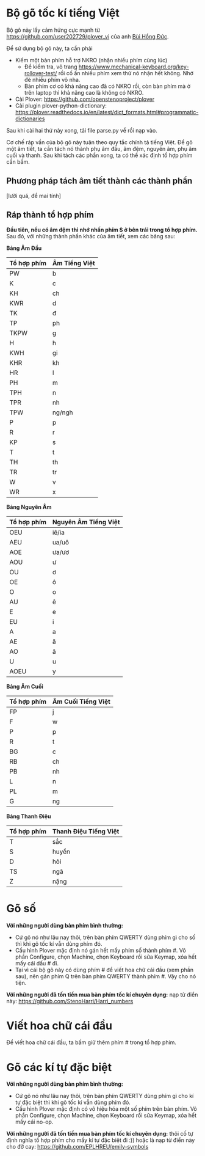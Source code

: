 # Bộ gõ tốc kí tiếng Việt
Bộ gõ này lấy cảm hứng cực mạnh từ https://github.com/user202729/plover_vi của anh [Bùi Hồng Đức](https://vietnam.vnanet.vn/vietnamese/tin-tuc/bui-hong-duc-chang-trai-vang-voi-diem-so-tuyet-doi-tai-olympic-tin-hoc-quoc-te-244171.html).

Để sử dụng bộ gõ này, ta cần phải
* Kiếm một bàn phím hỗ trợ NKRO (nhận nhiều phím cùng lúc)
  * Để kiểm tra, vô trang https://www.mechanical-keyboard.org/key-rollover-test/ rồi cố ấn nhiều phím xem thử nó nhận hết không. Nhớ đè nhiều phím vô nha.
  * Bàn phím cơ có khả năng cao đã có NKRO rồi, còn bàn phím mà ở trên laptop thì khả năng cao là không có NKRO.
* Cài Plover: https://github.com/openstenoproject/plover
* Cài plugin plover-python-dictionary: https://plover.readthedocs.io/en/latest/dict_formats.html#programmatic-dictionaries

Sau khi cài hai thứ này xong, tải file parse.py về rồi nạp vào.

Cơ chế ráp vần của bộ gõ này tuân theo quy tắc chính tả tiếng Việt. Để gõ một âm tiết, ta cần tách nó thành phụ âm đầu, âm đệm, nguyên âm, phụ âm cuối và thanh. Sau khi tách các phần xong, ta có thể xác định tổ hợp phím cần bấm.

## Phương pháp tách âm tiết thành các thành phần
[lười quá, để mai tính]

## Ráp thành tổ hợp phím

**Đầu tiên, nếu có âm đệm thì nhớ nhấn phím S ở bên trái trong tổ hợp phím.** Sau đó, với những thành phần khác của âm tiết, xem các bảng sau:

**Bảng Âm Đầu**

| Tổ hợp phím | Âm Tiếng Việt |
| :---------- | :------------ |
| PW          | b             |
| K           | c             |
| KH          | ch            |
| KWR         | d             |
| TK          | đ             |
| TP          | ph            |
| TKPW        | g             |
| H           | h             |
| KWH         | gi            |
| KHR         | kh            |
| HR          | l             |
| PH          | m             |
| TPH         | n             |
| TPR         | nh            |
| TPW         | ng/ngh        |
| P           | p             |
| R           | r             |
| KP          | s             |
| T           | t             |
| TH          | th            |
| TR          | tr            |
| W           | v             |
| WR          | x             |

**Bảng Nguyên Âm**

| Tổ hợp phím | Nguyên Âm Tiếng Việt |
| :---------- | :------------------ |
| OEU         | iê/ia               |
| AEU         | ua/uô               |
| AOE         | ưa/ươ               |
| AOU         | ư                   |
| OU          | ơ                   |
| OE          | ô                   |
| O           | o                   |
| AU          | ê                   |
| E           | e                   |
| EU          | i                   |
| A           | a                   |
| AE          | ă                   |
| AO          | â                   |
| U           | u                   |
| AOEU        | y                   |

**Bảng Âm Cuối**

| Tổ hợp phím | Âm Cuối Tiếng Việt |
| :---------- | :---------------- |
| FP          | j                 |
| F           | w                 |
| P           | p                 |
| R           | t                 |
| BG          | c                 |
| RB          | ch                |
| PB          | nh                |
| L           | n                 |
| PL          | m                 |
| G           | ng                |

**Bảng Thanh Điệu**

| Tổ hợp phím | Thanh Điệu Tiếng Việt |
| :---------- | :------------------- |
| T           | sắc                  |
| S           | huyền                |
| D           | hỏi                  |
| TS          | ngã                  |
| Z           | nặng                 |

# Gõ số
**Với những người dùng bàn phím bình thường:**
* Cứ gõ nó như lâu nay thôi, trên bàn phím QWERTY dùng phím gì cho số thì khi gõ tốc kí vẫn dùng phím đó.
* Cấu hình Plover mặc định nó gán hết mấy phím số thành phím #. Vô phần Configure, chọn Machine, chọn Keyboard rồi sửa Keymap, xóa hết mấy cái dấu # đi.
* Tại vì cái bộ gõ này có dùng phím # để viết hoa chữ cái đầu (xem phần sau), nên gán phím Q trên bàn phím QWERTY thành phím #. Vậy cho nó tiện.

**Với những người đã tốn tiền mua bàn phím tốc kí chuyên dụng:** nạp từ điển này: https://github.com/StenoHarri/Harri_numbers

# Viết hoa chữ cái đầu
Để viết hoa chữ cái đầu, ta bấm giữ thêm phím # trong tổ hợp phím.

# Gõ các kí tự đặc biệt
**Với những người dùng bàn phím bình thường:**
* Cứ gõ nó như lâu nay thôi, trên bàn phím QWERTY dùng phím gì cho kí tự đặc biệt thì khi gõ tốc kí vẫn dùng phím đó.
* Cấu hình Plover mặc định có vô hiệu hóa một số phím trên bàn phím. Vô phần Configure, chọn Machine, chọn Keyboard rồi sửa Keymap, xóa hết mấy cái no-op.

**Với những người đã tốn tiền mua bàn phím tốc kí chuyên dụng:** thôi cố tự định nghĩa tổ hợp phím cho mấy kí tự đặc biệt đi :)) hoặc là nạp từ điển này cho đỡ cay: https://github.com/EPLHREU/emily-symbols
